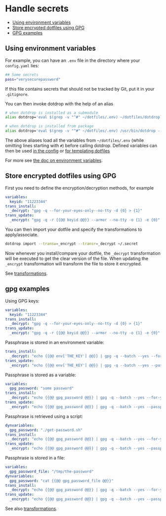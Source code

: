 # Handle secrets

* [Using environment variables](#using-environment-variables)
* [Store encrypted dotfiles using GPG](#store-encrypted-dotfiles-using-gpg)
* [GPG examples](#gpg-examples)

## Using environment variables

For example, you can have an `.env` file in the directory where your `config.yaml` lies:
```bash
## Some secrets
pass="verysecurepassword"
```

If this file contains secrets that should not be tracked by Git,
put it in your `.gitignore`.

You can then invoke dotdrop with the help of an alias
```bash
# when dotdrop is installed as a submodule
alias dotdrop='eval $(grep -v "^#" ~/dotfiles/.env) ~/dotfiles/dotdrop.sh'

# when dotdrop is installed from package
alias dotdrop='eval $(grep -v "^#" ~/dotfiles/.env) /usr/bin/dotdrop --cfg=~/dotfiles/config.yaml'
```

The above aliases load all the variables from `~/dotfiles/.env`
(while omitting lines starting with `#`) before calling dotdrop.
Defined variables can then be used [in the config](../config/config-file.md#template-config-entries)
or [for templating dotfiles](../template/templating.md)

For more see [the doc on environment variables](../template/template-variables.md#environment-variables).

## Store encrypted dotfiles using GPG

First you need to define the encryption/decryption methods, for example
```yaml
variables:
  keyid: "11223344"
trans_install:
  _decrypt: "gpg -q --for-your-eyes-only--no-tty -d {0} > {1}"
trans_update:
  _encrypt: "gpg -q -r {{@@ keyid @@}} --armor --no-tty -o {1} -e {0}"
```

You can then import your dotfile and specify the transformations to apply/associate.
```bash
dotdrop import --transw=_encrypt --transr=_decrypt ~/.secret
```

Now whenever you install/compare your dotfile, the `_decrypt` transformation will be executed
to get the clear version of the file.
When updating the `_encrypt` transformation will transform the file to store it encrypted.

See [transformations](../config/config-transformations.md).

## gpg examples

Using GPG keys:
```yaml
variables:
  keyid: "11223344"
trans_install:
  _decrypt: "gpg -q --for-your-eyes-only--no-tty -d {0} > {1}"
trans_update:
  _encrypt: "gpg -q -r {{@@ keyid @@}} --armor --no-tty -o {1} -e {0}"
```

Passphrase is stored in an environment variable:
```yaml
trans_install:
  _decrypt: "echo {{@@ env['THE_KEY'] @@}} | gpg -q --batch --yes --for-your-eyes-only --passphrase-fd 0 --no-tty -d {0} > {1}"
trans_update:
  _encrypt: "echo {{@@ env['THE_KEY'] @@}} | gpg -q --batch --yes --passphrase-fd 0 --no-tty -o {1} -c {0}"
```

Passphrase is stored as a variable:
```yaml
variables:
  gpg_password: "some password"
trans_install:
  _decrypt: "echo {{@@ gpg_password @@}} | gpg -q --batch --yes --for-your-eyes-only --passphrase-fd 0 --no-tty -d {0} > {1}"
trans_update:
  _encrypt: "echo {{@@ gpg_password @@}} | gpg -q --batch --yes --passphrase-fd 0 --no-tty -o {1} -c {0}"
```

Passphrase is retrieved using a script:
```yaml
dynvariables:
  gpg_password: "./get-password.sh"
trans_install:
  _decrypt: "echo {{@@ gpg_password @@}} | gpg -q --batch --yes --for-your-eyes-only --passphrase-fd 0 --no-tty -d {0} > {1}"
trans_update:
  _encrypt: "echo {{@@ gpg_password @@}} | gpg -q --batch --yes --passphrase-fd 0 --no-tty -o {1} -c {0}"
```

Passphrase is stored in a file:
```yaml
variables:
  gpg_password_file: "/tmp/the-password"
dynvariables:
  gpg_password: "cat {{@@ gpg_password_file @@}}"
trans_install:
  _decrypt: "echo {{@@ gpg_password @@}} | gpg -q --batch --yes --for-your-eyes-only --passphrase-fd 0 --no-tty -d {0} > {1}"
trans_update:
  _encrypt: "echo {{@@ gpg_password @@}} | gpg -q --batch --yes --passphrase-fd 0 --no-tty -o {1} -c {0}"
```

See also [transformations](../config/config-transformations.md).

